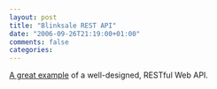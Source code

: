 ```yaml
---
layout: post
title: "Blinksale REST API"
date: "2006-09-26T21:19:00+01:00"
comments: false
categories: 
---
```


<p><a href="http://www.blinksale.com/api">A great example</a> of a well-designed, RESTful Web API.</p>


